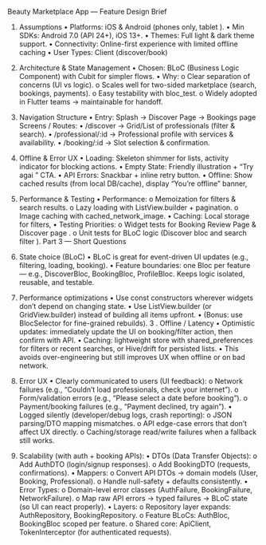Beauty Marketplace App — Feature Design Brief
1. Assumptions
•	Platforms: iOS & Android (phones only, tablet ).
•	Min SDKs: Android 7.0 (API 24+), iOS 13+.
•	Themes: Full light & dark theme support.
•	Connectivity: Online-first experience with limited offline caching 
•	User Types: Client (discover/book) 
 
2. Architecture & State Management
•	Chosen: BLoC (Business Logic Component) with Cubit for simpler flows.
•	Why:
o	Clear separation of concerns (UI vs logic).
o	Scales well for two-sided marketplace (search, bookings, payments).
o	Easy testability with bloc_test.
o	Widely adopted in Flutter teams → maintainable for handoff.
 
3. Navigation Structure
•	Entry: Splash → Discover Page → Bookings page
Screens / Routes:
•	/discover → Grid/List of professionals (filter & search).
•	/professional/:id → Professional profile with services & availability.
•	/booking/:id → Slot selection & confirmation.
 
4. Offline & Error UX
•	Loading: Skeleton shimmer for lists, activity indicator for blocking actions.
•	Empty State: Friendly illustration + “Try agai ” CTA.
•	API Errors: Snackbar + inline retry button.
•	Offline: Show cached results (from local DB/cache), display “You’re offline” banner, 
 
5. Performance & Testing
•	Performance:
o	Memoization for filters & search results.
o	Lazy loading with ListView.builder + pagination.
o	Image caching with cached_network_image.
•	Caching: Local storage for filters,
•	Testing Priorities:
o	Widget tests for Booking Review Page  & Discover page .
o	Unit tests for BLoC logic (Discover bloc and search filter ).
Part 3 — Short Questions
1. State choice (BLoC)
•	BLoC is great for event-driven UI updates (e.g., filtering, loading, booking).
•	Feature boundaries: one Bloc per feature — e.g., DiscoverBloc, BookingBloc, ProfileBloc. Keeps logic isolated, reusable, and testable.
2.   Performance optimizations
•	Use const constructors wherever widgets don’t depend on changing state.
•	Use ListView.builder (or GridView.builder) instead of building all items upfront.
•	(Bonus: use BlocSelector for fine-grained rebuilds).
3 . Offline / Latency
•	Optimistic updates: immediately update the UI on booking/filter action, then confirm with API.
•	Caching: lightweight store with shared_preferences for filters or recent searches, or Hive/drift for persisted lists.
•	This avoids over-engineering but still improves UX when offline or on bad network.
4. Error UX
•	Clearly communicated to users (UI feedback):
o	Network failures (e.g., “Couldn’t load professionals, check your internet”).
o	Form/validation errors (e.g., “Please select a date before booking”).
o	Payment/booking failures (e.g., “Payment declined, try again”).
•	Logged silently (developer/debug logs, crash reporting):
o	JSON parsing/DTO mapping mismatches.
o	API edge-case errors that don’t affect UX directly.
o	Caching/storage read/write failures when a fallback still works.
 
5. Scalability (with auth + booking APIs):
•	DTOs (Data Transfer Objects):
o	Add AuthDTO (login/signup responses).
o	Add BookingDTO (requests, confirmations).
•	Mappers:
o	Convert API DTOs → domain models (User, Booking, Professional).
o	Handle null-safety + defaults consistently.
•	Error Types:
o	Domain-level error classes (AuthFailure, BookingFailure, NetworkFailure).
o	Map raw API errors → typed failures → BLoC state (so UI can react properly).
•	Layers:
o	Repository layer expands: AuthRepository, BookingRepository.
o	Feature BLoCs: AuthBloc, BookingBloc scoped per feature.
o	Shared core: ApiClient, TokenInterceptor (for authenticated requests).



